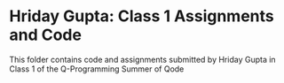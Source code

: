 # Hriday Gupta: Class 1 Assignments and Code
This folder contains code and assignments submitted by Hriday Gupta in Class 1 of the Q-Programming Summer of Qode